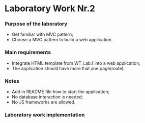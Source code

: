 # Laboratory Work Nr.2
### Purpose of the laboratory
* Get familiar with MVC pattern;
* Choose a MVC pattern to build a web application.
### Main requirements
* Integrate HTML template from WT_Lab.1 into a web application;
* The application should have more that one page(route).
### Notes
* Add in README file how to start the application;
* No database interaction is needed;
* No JS frameworks are allowed.  

### Laboratory work implementation
